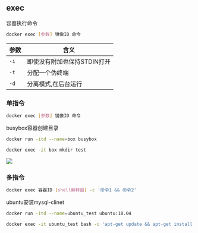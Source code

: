 <!--
 * @Description: 
 * @Version: 1.0
 * @Author: DaLao
 * @Email: dalao_li@163.com
 * @Date: 2022-01-12 04:30:33
 * @LastEditors: dalao
 * @LastEditTime: 2022-04-03 19:54:15
-->


## exec

容器执行命令

```sh
docker exec [参数] 镜像ID 命令
```

| 参数 | 含义                        |
| ---- | --------------------------- |
| `-i` | 即使没有附加也保持STDIN打开 |
| `-t` | 分配一个伪终端              |
| `-d` | 分离模式,在后台运行         |



### 单指令

```sh
docker exec [参数] 镜像ID 命令
```

busybox容器创建目录

```sh
docker run -itd --name=box busybox 

docker exec -it box mkdir test
```
![](https://cdn.hurra.ltd/img/20220112043735.png)



### 多指令

```sh
docker exec 容器ID [shell解释器] -c '命令1 && 命令2'
```

ubuntu安装mysql-clinet

```sh
docker run -itd --name=ubuntu_test ubuntu:18.04

docker exec -it ubuntu_test bash -c 'apt-get update && apt-get install -y mysql-client'
```
